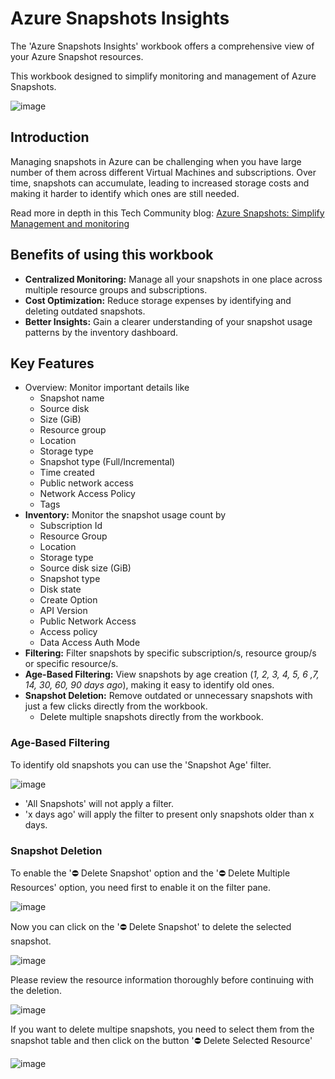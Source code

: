 # Azure Snapshots Insights

The 'Azure Snapshots Insights' workbook offers a comprehensive view of your Azure Snapshot resources.

This workbook designed to simplify monitoring and management of Azure Snapshots.

![image](https://github.com/user-attachments/assets/916d1333-77e8-4c50-9baa-f8ba69259570)


## Introduction

Managing snapshots in Azure can be challenging when you have large number of them across different Virtual Machines and subscriptions.
Over time, snapshots can accumulate, leading to increased storage costs and making it harder to identify which ones are still needed.

Read more in depth in this Tech Community blog: [Azure Snapshots: Simplify Management and monitoring](https://techcommunity.microsoft.com/)

## Benefits of using this workbook

- **Centralized Monitoring:** Manage all your snapshots in one place across multiple resource groups and subscriptions.
- **Cost Optimization:** Reduce storage expenses by identifying and deleting outdated snapshots.
- **Better Insights:** Gain a clearer understanding of your snapshot usage patterns by the inventory dashboard.

## Key Features

- Overview: Monitor important details like
  - Snapshot name
  - Source disk
  - Size (GiB)
  - Resource group
  - Location
  - Storage type
  - Snapshot type (Full/Incremental)
  - Time created
  - Public network access
  - Network Access Policy
  - Tags
- **Inventory:** Monitor the snapshot usage count by
  - Subscription Id
  - Resource Group
  - Location
  - Storage type
  - Source disk size (GiB)
  - Snapshot type
  - Disk state
  - Create Option
  - API Version
  - Public Network Access
  - Access policy
  - Data Access Auth Mode
- **Filtering:** Filter snapshots by specific subscription/s, resource group/s or specific resource/s.
- **Age-Based Filtering:** View snapshots by age creation (_1, 2, 3, 4, 5, 6 ,7, 14, 30, 60, 90 days ago_), making it easy to identify old ones.
- **Snapshot Deletion:** Remove outdated or unnecessary snapshots with just a few clicks directly from the workbook.
  - Delete multiple snapshots directly from the workbook.

### Age-Based Filtering

To identify old snapshots you can use the 'Snapshot Age' filter.

![image](https://github.com/user-attachments/assets/8c4e931c-76bc-4dcb-9cb1-50d86cb89613)

- 'All Snapshots' will not apply a filter.
- 'x days ago' will apply the filter to present only snapshots older than x days.

### Snapshot Deletion
To enable the '⛔ Delete Snapshot' option and the '⛔ Delete Multiple Resources' option, you need first to enable it on the filter pane.

![image](https://github.com/user-attachments/assets/0d3d2419-a07b-4316-9e21-f5d47b2cc16f)

Now you can click on the '⛔ Delete Snapshot' to delete the selected snapshot.

![image](https://github.com/user-attachments/assets/f770a82b-f689-4cfb-8529-5972bba8191b)

Please review the resource information thoroughly before continuing with the deletion.

![image](https://github.com/user-attachments/assets/3abed23c-c25e-4efa-9432-79b25eef93c2)

If you want to delete multipe snapshots, you need to select them from the snapshot table and then click on the button '⛔ Delete Selected Resource'

![image](https://github.com/user-attachments/assets/0b5d0c22-1aab-4fc5-85fc-54a38c9f6bf4)

